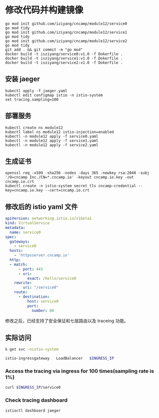 # 修改代码并构建镜像

```shell
go mod init github.com/iziyang/cncamp/module12/service0
go mod tidy
go mod init github.com/iziyang/cncamp/module12/service1
go mod tidy
go mod init github.com/iziyang/cncamp/module12/service2
go mod tidy
git add . && git commit -m "go mod"
docker build -t isziyang/service0:v1.0 -f Dokerfile .
docker build -t isziyang/service1:v1.0 -f Dokerfile .
docker build -t isziyang/service2:v1.0 -f Dokerfile .
```
## 安装 jaeger

```shell
kubectl apply -f jaeger.yaml
kubectl edit configmap istio -n istio-system
set tracing.sampling=100
```

## 部署服务

```shell
kubectl create ns module12
kubectl label ns module12 istio-injection=enabled
kubectl -n module12 apply -f service0.yaml
kubectl -n module12 apply -f service1.yaml
kubectl -n module12 apply -f service2.yaml
```

## 生成证书

```shell
openssl req -x509 -sha256 -nodes -days 365 -newkey rsa:2048 -subj '/O=cncamp Inc./CN=*.cncamp.io' -keyout cncamp.io.key -out cncamp.io.crt
kubectl create -n istio-system secret tls cncamp-credential --key=cncamp.io.key --cert=cncamp.io.crt
```

## 修改后的 istio yaml 文件

```yaml
apiVersion: networking.istio.io/v1beta1
kind: VirtualService
metadata:
  name: service0
spec:
  gateways:
    - service0
  hosts:
    - 'httpsserver.cncamp.io'
  http:
  - match:
      - port: 443
      - uri:
          exact: /hello/service0
    rewrite:
        uri: "/service0"
    route:
      - destination:
          host: service0
          port:
            number: 80
```

修改之后，已经支持了安全保证和七层路由以及 traceing 功能。

## 实际访问

```sh
k get svc -nistio-system

istio-ingressgateway   LoadBalancer   $INGRESS_IP
```

### Access the tracing via ingress for 100 times(sampling rate is 1%)

```sh
curl $INGRESS_IP/service0
```

### Check tracing dashboard

```sh
istioctl dashboard jaeger
```
